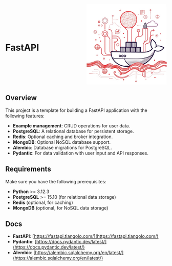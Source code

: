 <div style="display: flex; justify-content: space-between; align-items: center;">
  <h1>FastAPI</h1>
  <img src="./media/docs/ai.jpeg" alt="FastAPI Project Overview" width="250" />
</div>

## Overview

This project is a template for building a FastAPI application with the following features:

- **Example management**: CRUD operations for user data.
- **PostgreSQL**: A relational database for persistent storage.
- **Redis**: Optional caching and broker integration.
- **MongoDB**: Optional NoSQL database support.
- **Alembic**: Database migrations for PostgreSQL.
- **Pydantic**: For data validation with user input and API responses.

## Requirements

Make sure you have the following prerequisites:

- **Python** >= 3.12.3
- **PostgreSQL** >= 15.10 (for relational data storage)
- **Redis** (optional, for caching)
- **MongoDB** (optional, for NoSQL data storage)

## Docs
- **FastAPI**: [https://fastapi.tiangolo.com/](https://fastapi.tiangolo.com/)
- **Pydantic**: [https://docs.pydantic.dev/latest/](https://docs.pydantic.dev/latest/)
- **Alembic**: [https://alembic.sqlalchemy.org/en/latest/](https://alembic.sqlalchemy.org/en/latest/)
